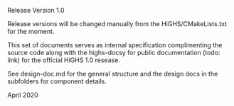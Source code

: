 Release Version 1.0

Release versions will be changed manually from the HiGHS/CMakeLists.txt for the moment.

This set of documents serves as internal specification complimenting the source code along with the highs-docsy for public documentation (todo: link) for the official HiGHS 1.0 resease.

See design-doc.md for the general structure and the design docs in the subfolders for component details.

April 2020
